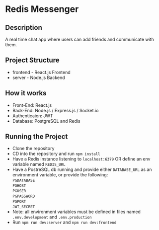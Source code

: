 # Redis Messenger

## Description

A real time chat app where users can add friends and communicate with them.

## Project Structure

- frontend - React.js Frontend
- server - Node.js Backend

## How it works

- Front-End: React.js
- Back-End: Node.js / Express.js / Socket.io
- Authenticaion: JWT
- Database: PostgreSQL and Redis

## Running the Project

- Clone the repository
- CD into the repository and run `npm install`
- Have a Redis instance listening to `localhost:6379` OR define an env variable named `REDIS_URL`
- Have a PostreSQL db running and provide either `DATABASE_URL` as an environment variable, or provide the following:
  <br/>`PGDATABASE`
  <br/>`PGHOST`
  <br/>`PGUSER`
  <br/>`PGPASSWORD`
  <br/>`PGPORT`
  <br/>`JWT_SECRET`
- Note: all environment variables must be defined in files named `.env.development` and `.env.production`
- Run `npm run dev:server` and `npm run dev:frontend`
